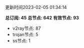 更新时间2023-02-05 01:34:14

**总订阅: 45**
**总节点: 642**
**有效节点: 93**
- v2ray节点: 87
- trojan节点: 5
- ss节点: 1
